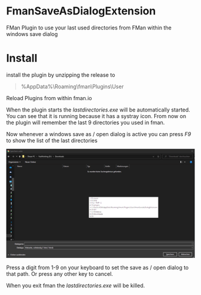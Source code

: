 # FmanSaveAsDialogExtension
FMan Plugin to use your last used directories from FMan within the windows save dialog

# Install
install the plugin by unzipping the release to 
> %AppData%\Roaming\fman\Plugins\User

Reload Plugins from within fman.io

When the plugin starts the *lastdirectories.exe* will be automatically started.
You can see that it is running because it has a systray icon.
From now on the plugin will remember the last 9 directories you used in fman.

Now whenever a windows save as / open dialog is active you can press *F9* to show the list of the last directories

![plot](./media/screenshot_01.png)

Press a digit from 1-9 on your keyboard to set the save as / open dialog to that path.
Or press any other key to cancel.

When you exit fman the *lastdirectories.exe* will be killed.
